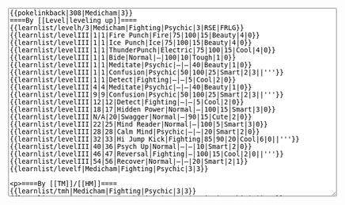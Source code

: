 </p><textarea readonly="" accesskey="," id="wpTextbox1" cols="80" rows="25" style="" class="mw-editfont-monospace" lang="en" dir="ltr" name="wpTextbox1">{{pokelinkback|308|Medicham|3}}
====By [[Level|leveling up]]====
{{learnlist/levelh/3|Medicham|Fighting|Psychic|3|RSE|FRLG}}
{{learnlist/levelIII|1|1|Fire Punch|Fire|75|100|15|Beauty|4|0}}
{{learnlist/levelIII|1|1|Ice Punch|Ice|75|100|15|Beauty|4|0}}
{{learnlist/levelIII|1|1|ThunderPunch|Electric|75|100|15|Cool|4|0}}
{{learnlist/levelIII|1|1|Bide|Normal|—|100|10|Tough|1|0}}
{{learnlist/levelIII|1|1|Meditate|Psychic|—|—|40|Beauty|1|0}}
{{learnlist/levelIII|1|1|Confusion|Psychic|50|100|25|Smart|2|3||'''}}
{{learnlist/levelIII|1|1|Detect|Fighting|—|—|5|Cool|2|0}}
{{learnlist/levelIII|4|4|Meditate|Psychic|—|—|40|Beauty|1|0}}
{{learnlist/levelIII|9|9|Confusion|Psychic|50|100|25|Smart|2|3||'''}}
{{learnlist/levelIII|12|12|Detect|Fighting|—|—|5|Cool|2|0}}
{{learnlist/levelIII|18|17|Hidden Power|Normal|—|100|15|Smart|3|0}}
{{learnlist/levelIII|N/A|20|Swagger|Normal|—|90|15|Cute|2|0}}
{{learnlist/levelIII|22|25|Mind Reader|Normal|—|100|5|Smart|3|0}}
{{learnlist/levelIII|28|28|Calm Mind|Psychic|—|—|20|Smart|2|0}}
{{learnlist/levelIII|32|33|Hi Jump Kick|Fighting|85|90|20|Cool|6|0||'''}}
{{learnlist/levelIII|40|36|Psych Up|Normal|—|—|10|Smart|2|0}}
{{learnlist/levelIII|46|47|Reversal|Fighting|—|100|15|Cool|2|0||'''}}
{{learnlist/levelIII|54|56|Recover|Normal|—|—|20|Smart|2|1}}
{{learnlist/levelf|Medicham|Fighting|Psychic|3|3}}

====By [[TM]]/[[HM]]====
{{learnlist/tmh|Medicham|Fighting|Psychic|3|3}}
{{learnlist/tm3|TM01|Focus Punch|Fighting|150|100|20|Tough|3|0||'''}}
{{learnlist/tm3|TM04|Calm Mind|Psychic|—|—|20|Smart|2|0}}
{{learnlist/tm3|TM06|Toxic|Poison|—|85|10|Smart|3|0}}
{{learnlist/tm3|TM08|Bulk Up|Fighting|—|—|20|Beauty|1|0}}
{{learnlist/tm3|TM10|Hidden Power|Normal|—|100|15|Smart|3|0}}
{{learnlist/tm3|TM11|Sunny Day|Fire|—|—|5|Beauty|1|0}}
{{learnlist/tm3|TM15|Hyper Beam|Normal|150|90|5|Cool|4|4}}
{{learnlist/tm3|TM16|Light Screen|Psychic|—|—|30|Beauty|1|0}}
{{learnlist/tm3|TM17|Protect|Normal|—|—|10|Cute|1|0}}
{{learnlist/tm3|TM18|Rain Dance|Water|—|—|5|Tough|1|0}}
{{learnlist/tm3|TM21|Frustration|Normal|—|100|20|Cute|1|0}}
{{learnlist/tm3|TM27|Return|Normal|—|100|20|Cute|1|0}}
{{learnlist/tm3|TM29|Psychic|Psychic|90|100|10|Smart|1|3||'''}}
{{learnlist/tm3|TM30|Shadow Ball|Ghost|80|100|15|Smart|3|0}}
{{learnlist/tm3|TM31|Brick Break|Fighting|75|100|15|Cool|1|4||'''}}
{{learnlist/tm3|TM32|Double Team|Normal|—|—|15|Cool|2|0}}
{{learnlist/tm3|TM33|Reflect|Psychic|—|—|20|Smart|1|0}}
{{learnlist/tm3|TM39|Rock Tomb|Rock|50|80|10|Smart|3|0}}
{{learnlist/tm3|TM42|Facade|Normal|70|100|20|Cute|2|0}}
{{learnlist/tm3|TM43|Secret Power|Normal|70|100|20|Smart|1|0}}
{{learnlist/tm3|TM44|Rest|Psychic|—|—|10|Cute|2|0}}
{{learnlist/tm3|TM45|Attract|Normal|—|100|15|Cute|2|0}}
{{learnlist/tm3|HM04|Strength|Normal|80|100|15|Tough|2|1}}
{{learnlist/tm3|HM05|Flash|Normal|—|70|20|Beauty|3|0}}
{{learnlist/tm3|HM06|Rock Smash|Fighting|20|100|15|Tough|1|0||'''}}
{{learnlist/tmf|Medicham|Fighting|Psychic|3|3}}

====By {{pkmn|breeding}}====
{{learnlist/breedh|Medicham|Fighting|Psychic|3|3}}
{{learnlist/breed3|{{MSP/3|122|Mr. Mime}}|Baton Pass|Normal|—|—|40|Cute|2|0}}
{{learnlist/breed3|{{MSP/3|066|Machop}}{{MSP/3|067|Machoke}}{{MSP/3|068|Machamp}}|DynamicPunch|Fighting|100|50|5|Cool|2|1||'''}}
{{learnlist/breed3|{{MSP/3|296|Makuhita}}{{MSP/3|297|Hariyama}}{{MSP/3|302|Sableye}}|Fake Out|Normal|40|100|10|Cute|2|1}}
{{learnlist/breed3|{{MSP/3|308|Medicham}}{{MSP/3|107|Hitmonchan}}{{MSP/3|126|Magmar}}|Fire Punch|Fire|75|100|15|Beauty|4|0}}
{{learnlist/breed3|{{MSP/3|066|Machop}}{{MSP/3|067|Machoke}}{{MSP/3|068|Machamp}}{{MSP/3|106|Hitmonlee}}{{MSP/3|302|Sableye}}|Foresight|Normal|—|100|40|Smart|3|0}}
{{learnlist/breed3|{{MSP/3|308|Medicham}}{{MSP/3|107|Hitmonchan}}|Ice Punch|Ice|75|100|15|Beauty|4|0}}
{{learnlist/breed3|{{MSP/3|308|Medicham}}{{MSP/3|107|Hitmonchan}}{{MSP/3|125|Electabuzz}}|ThunderPunch|Electric|75|100|15|Cool|4|0}}
{{learnlist/breedf|Medicham|Fighting|Psychic|3|3}}

====By [[Move Tutor|tutoring]]====
{{learnlist/tutorh|Medicham|Fighting|Psychic|3|3}}
{{learnlist/tutor3|Body Slam|Normal|85|100|15|Tough|1|4|||yes|yes|yes}}
{{learnlist/tutor3|Counter|Fighting|—|100|20|Tough|2|0|||yes|yes|no}}
{{learnlist/tutor3|Double-Edge|Normal|120|100|15|Tough|6|0|||yes|yes|yes}}
{{learnlist/tutor3|Dream Eater|Psychic|100|100|15|Smart|2|2||'''|yes|yes|yes}}
{{learnlist/tutor3|DynamicPunch|Fighting|100|50|5|Cool|2|1||'''|no|yes|no}}
{{learnlist/tutor3|Endure|Normal|—|—|10|Tough|2|0|||no|yes|no}}
{{learnlist/tutor3|Fire Punch|Fire|75|100|15|Beauty|4|0|||no|yes|no}}
{{learnlist/tutor3|Ice Punch|Ice|75|100|15|Beauty|4|0|||no|yes|no}}
{{learnlist/tutor3|Mega Kick|Normal|120|75|5|Cool|4|0|||yes|yes|no}}
{{learnlist/tutor3|Mega Punch|Normal|80|85|20|Tough|4|0|||yes|yes|no}}
{{learnlist/tutor3|Metronome|Normal|—|—|10|Cute|3|0|||yes|yes|no}}
{{learnlist/tutor3|Mimic|Normal|—|—|10|Cute|1|0|||yes|yes|yes}}
{{learnlist/tutor3|Mud-Slap|Ground|20|100|10|Cute|2|1|||no|yes|no}}
{{learnlist/tutor3|Psych Up|Normal|—|—|10|Smart|2|0|||no|yes|no}}
{{learnlist/tutor3|Rock Slide|Rock|75|90|10|Tough|1|3|||yes|yes|no}}
{{learnlist/tutor3|Seismic Toss|Fighting|—|100|20|Tough|2|1|||yes|yes|yes}}
{{learnlist/tutor3|Sleep Talk|Normal|—|—|10|Cute|3|0|||no|yes|no}}
{{learnlist/tutor3|Snore|Normal|40|100|15|Cute|4|0|||no|yes|no}}
{{learnlist/tutor3|Substitute|Normal|—|—|10|Smart|2|0|||yes|yes|yes}}
{{learnlist/tutor3|Swagger|Normal|—|90|15|Cute|2|0|||no|yes|yes}}
{{learnlist/tutor3|Swift|Normal|60|—|20|Cool|2|0|||no|yes|no}}
{{learnlist/tutor3|ThunderPunch|Electric|75|100|15|Cool|4|0|||no|yes|no}}
{{learnlist/tutorf|Medicham|Fighting|Psychic|3|3}}

====By a prior [[evolution]]====
{{learnlist/prevoh|Medicham|Fighting|Psychic|3|3}}
{{learnlist/prevo3null}}
{{learnlist/prevof|Medicham|Fighting|Psychic|3|3}}

[[it:Medicham/Mosse apprese in terza generazione]]
[[zh:恰雷姆/第三世代招式表]]
